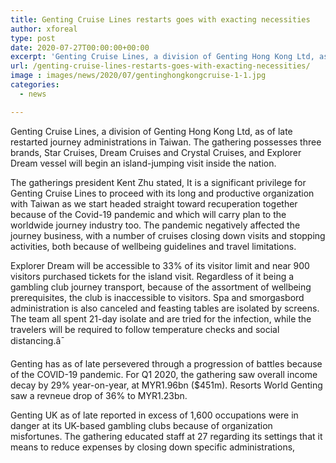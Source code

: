 ```yaml
---
title: Genting Cruise Lines restarts goes with exacting necessities
author: xforeal 
type: post
date: 2020-07-27T00:00:00+00:00
excerpt: 'Genting Cruise Lines, a division of Genting Hong Kong Ltd, as of late restarted journey benefits in Taiwan '
url: /genting-cruise-lines-restarts-goes-with-exacting-necessities/
image : images/news/2020/07/gentinghongkongcruise-1-1.jpg
categories:
  - news

---
```

<span data-contrast="auto">Genting Cruise Lines, a division of Genting Hong Kong Ltd, as of late restarted journey administrations in Taiwan. The gathering possesses three brands, Star Cruises, Dream Cruises and Crystal Cruises, and Explorer Dream vessel will begin an island-jumping visit inside the nation. </span>

<span data-contrast="auto">The gatherings president Kent Zhu stated, It is a significant privilege for Genting Cruise Lines to proceed with its long and productive organization with Taiwan as we start headed straight toward recuperation together because of the Covid-19 pandemic and which will carry plan to the worldwide journey industry too. The pandemic negatively affected the journey business, with </span><span data-contrast="auto">a number of </span><span data-contrast="auto">cruises closing down visits and stopping activities, both because of wellbeing guidelines and travel limitations. </span><span data-ccp-props='{"134233117":true,"134233118":true,"201341983":0,"335559739":200,"335559740":240}' />

<span data-contrast="auto">Explorer Dream will be accessible to 33% of its visitor limit and near 900 visitors purchased tickets for the island visit. Regardless of it being a gambling club journey transport, because of the assortment of wellbeing prerequisites, the club is inaccessible to visitors. Spa and smorgasbord administration </span><span data-contrast="auto">is </span><span data-contrast="auto">also </span><span data-contrast="auto">canceled </span><span data-contrast="auto">and feasting tables are isolated by screens. The team all spent 21-day isolate and are tried for the infection, while the travelers will be required to follow temperature checks and social distancing.â¯ </span><span data-ccp-props='{"134233117":true,"134233118":true,"201341983":0,"335559739":200,"335559740":240}' />

Genting has as of late persevered through a progression of battles because of the COVID-19 pandemic. For Q1 2020, the gathering saw overall income decay by 29&percnt; year-on-year, at MYR1.96bn ($451m). Resorts World Genting saw a revneue drop of 36&percnt; to MYR1.23bn. 

Genting UK as of late reported in excess of 1,600 occupations were in danger at its UK-based gambling clubs because of organization misfortunes. The gathering educated staff at 27 regarding its settings that it means to reduce expenses by closing down specific administrations,